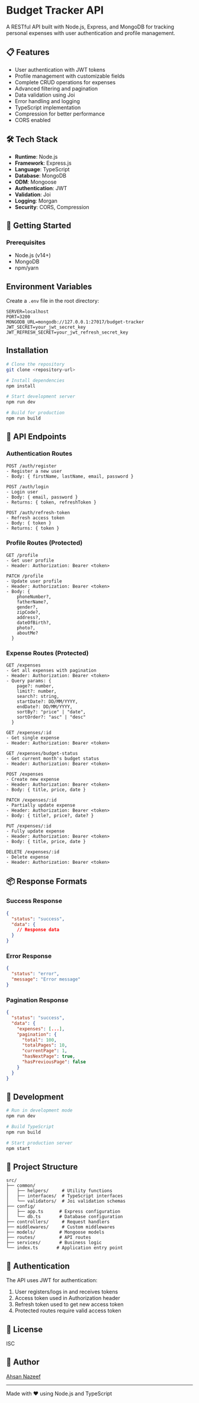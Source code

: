 # Budget Tracker API

A RESTful API built with Node.js, Express, and MongoDB for tracking personal expenses with user authentication and profile management.

## 📋 Features

- User authentication with JWT tokens
- Profile management with customizable fields
- Complete CRUD operations for expenses
- Advanced filtering and pagination
- Data validation using Joi
- Error handling and logging
- TypeScript implementation
- Compression for better performance
- CORS enabled

## 🛠️ Tech Stack

- **Runtime**: Node.js
- **Framework**: Express.js
- **Language**: TypeScript
- **Database**: MongoDB
- **ODM**: Mongoose
- **Authentication**: JWT
- **Validation**: Joi
- **Logging**: Morgan
- **Security**: CORS, Compression

## 🚀 Getting Started

### Prerequisites

- Node.js (v14+)
- MongoDB
- npm/yarn

## Environment Variables

Create a `.env` file in the root directory:

```env
SERVER=localhost
PORT=3200
MONGODB_URL=mongodb://127.0.0.1:27017/budget-tracker
JWT_SECRET=your_jwt_secret_key
JWT_REFRESH_SECRET=your_jwt_refresh_secret_key
```

## Installation

```bash
# Clone the repository
git clone <repository-url>

# Install dependencies
npm install

# Start development server
npm run dev

# Build for production
npm run build
```

## 📍 API Endpoints

### Authentication Routes

```
POST /auth/register
- Register a new user
- Body: { firstName, lastName, email, password }

POST /auth/login
- Login user
- Body: { email, password }
- Returns: { token, refreshToken }

POST /auth/refresh-token
- Refresh access token
- Body: { token }
- Returns: { token }
```

### Profile Routes (Protected)

```
GET /profile
- Get user profile
- Header: Authorization: Bearer <token>

PATCH /profile
- Update user profile
- Header: Authorization: Bearer <token>
- Body: {
    phoneNumber?,
    fatherName?,
    gender?,
    zipCode?,
    address?,
    dateOfBirth?,
    photo?,
    aboutMe?
  }
```

### Expense Routes (Protected)

```
GET /expenses
- Get all expenses with pagination
- Header: Authorization: Bearer <token>
- Query params: {
    page?: number,
    limit?: number,
    search?: string,
    startDate?: DD/MM/YYYY,
    endDate?: DD/MM/YYYY,
    sortBy?: "price" | "date",
    sortOrder?: "asc" | "desc"
  }

GET /expenses/:id
- Get single expense
- Header: Authorization: Bearer <token>

GET /expenses/budget-status
- Get current month's budget status
- Header: Authorization: Bearer <token>

POST /expenses
- Create new expense
- Header: Authorization: Bearer <token>
- Body: { title, price, date }

PATCH /expenses/:id
- Partially update expense
- Header: Authorization: Bearer <token>
- Body: { title?, price?, date? }

PUT /expenses/:id
- Fully update expense
- Header: Authorization: Bearer <token>
- Body: { title, price, date }

DELETE /expenses/:id
- Delete expense
- Header: Authorization: Bearer <token>
```

## 📦 Response Formats

### Success Response

```json
{
  "status": "success",
  "data": {
    // Response data
  }
}
```

### Error Response

```json
{
  "status": "error",
  "message": "Error message"
}
```

### Pagination Response

```json
{
  "status": "success",
  "data": {
    "expenses": [...],
    "pagination": {
      "total": 100,
      "totalPages": 10,
      "currentPage": 1,
      "hasNextPage": true,
      "hasPreviousPage": false
    }
  }
}
```

## 🚀 Development

```bash
# Run in development mode
npm run dev

# Build TypeScript
npm run build

# Start production server
npm start
```

## 📁 Project Structure

```
src/
├── common/
│   ├── helpers/     # Utility functions
│   ├── interfaces/  # TypeScript interfaces
│   └── validators/  # Joi validation schemas
├── config/
│   ├── app.ts      # Express configuration
│   └── db.ts       # Database configuration
├── controllers/     # Request handlers
├── middlewares/     # Custom middlewares
├── models/         # Mongoose models
├── routes/         # API routes
├── services/       # Business logic
└── index.ts       # Application entry point
```

## 🔐 Authentication

The API uses JWT for authentication:

1. User registers/logs in and receives tokens
2. Access token used in Authorization header
3. Refresh token used to get new access token
4. Protected routes require valid access token

## 📄 License

ISC

## 👤 Author

[Ahsan Nazeef](https://github.com/AhsanNazeef/)

---

Made with ❤️ using Node.js and TypeScript
